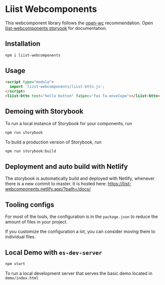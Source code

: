# Liist Webcomponents

This webcomponent library follows the [open-wc](https://github.com/open-wc/open-wc) recommendation. Open [liist-webcomponents storyook](https://liist-webcomponents.netlify.app/?path=/docs/) for documentation.

## Installation
```bash
npm i liist-webcomponents
```

## Usage
```html
<script type="module">
  import 'liist-webcomponents/liist-bttn.js';
</script>
<liist-bttn text="hello button" faSpec="fas fa-envelope"></liist-bttn>
```

## Demoing with Storybook
To run a local instance of Storybook for your components, run
```bash
npm run storybook
```

To build a production version of Storybook, run
```bash
npm run storybook:build
```
## Deployment and auto build with Netlify

The storybook is automatically build and deployed with Netlify, whenever there is a new commit to master. It is hosted here: https://liist-webcomponents.netlify.app/?path=/docs/

## Tooling configs

For most of the tools, the configuration is in the `package.json` to reduce the amount of files in your project.

If you customize the configuration a lot, you can consider moving them to individual files.

## Local Demo with `es-dev-server`
```bash
npm start
```
To run a local development server that serves the basic demo located in `demo/index.html`
